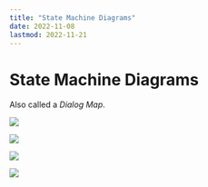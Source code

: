 ```yaml
---
title: "State Machine Diagrams"
date: 2022-11-08
lastmod: 2022-11-21
---
```

# State Machine Diagrams
Also called a *Dialog Map*.

![](https://i.imgur.com/mnRibYq.png)

![](https://i.imgur.com/3kIBGj9.png)

![](https://i.imgur.com/mDOoFxV.png)

![](https://i.imgur.com/8QS0f0J.png)
